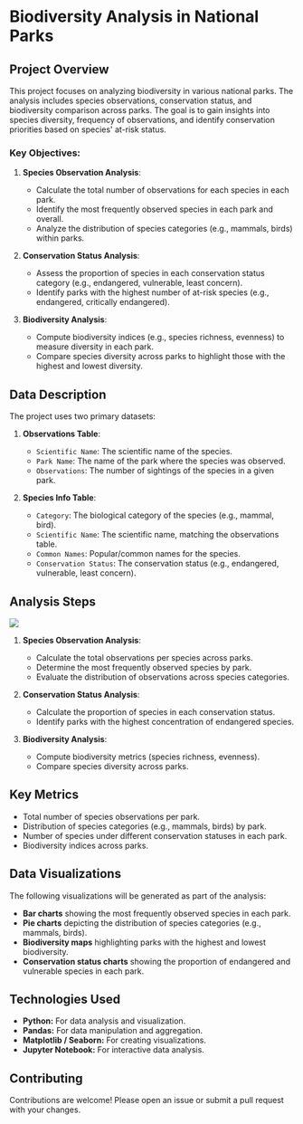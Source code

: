 # Biodiversity Analysis in National Parks

## Project Overview

This project focuses on analyzing biodiversity in various national parks. The analysis includes species observations, conservation status, and biodiversity comparison across parks. The goal is to gain insights into species diversity, frequency of observations, and identify conservation priorities based on species' at-risk status.

### Key Objectives:
1. **Species Observation Analysis**:
   - Calculate the total number of observations for each species in each park.
   - Identify the most frequently observed species in each park and overall.
   - Analyze the distribution of species categories (e.g., mammals, birds) within parks.
   
2. **Conservation Status Analysis**:
   - Assess the proportion of species in each conservation status category (e.g., endangered, vulnerable, least concern).
   - Identify parks with the highest number of at-risk species (e.g., endangered, critically endangered).

3. **Biodiversity Analysis**:
   - Compute biodiversity indices (e.g., species richness, evenness) to measure diversity in each park.
   - Compare species diversity across parks to highlight those with the highest and lowest diversity.

## Data Description

The project uses two primary datasets:

1. **Observations Table**:
   - `Scientific Name`: The scientific name of the species.
   - `Park Name`: The name of the park where the species was observed.
   - `Observations`: The number of sightings of the species in a given park.

2. **Species Info Table**:
   - `Category`: The biological category of the species (e.g., mammal, bird).
   - `Scientific Name`: The scientific name, matching the observations table.
   - `Common Names`: Popular/common names for the species.
   - `Conservation Status`: The conservation status (e.g., endangered, vulnerable, least concern).

## Analysis Steps
<image src = "https://github.com/RiyaBattu/Biodiverstiy-in-National-Park/blob/main/analysis.png">


1. **Species Observation Analysis**:
   - Calculate the total observations per species across parks.
   - Determine the most frequently observed species by park.
   - Evaluate the distribution of observations across species categories.

2. **Conservation Status Analysis**:
   - Calculate the proportion of species in each conservation status.
   - Identify parks with the highest concentration of endangered species.

3. **Biodiversity Analysis**:
   - Compute biodiversity metrics (species richness, evenness).
   - Compare species diversity across parks.

## Key Metrics

- Total number of species observations per park.
- Distribution of species categories (e.g., mammals, birds) by park.
- Number of species under different conservation statuses in each park.
- Biodiversity indices across parks.

## Data Visualizations

The following visualizations will be generated as part of the analysis:
- **Bar charts** showing the most frequently observed species in each park.
- **Pie charts** depicting the distribution of species categories (e.g., mammals, birds).
- **Biodiversity maps** highlighting parks with the highest and lowest biodiversity.
- **Conservation status charts** showing the proportion of endangered and vulnerable species in each park.

## Technologies Used
- **Python:** For data analysis and visualization.
- **Pandas:** For data manipulation and aggregation.
- **Matplotlib / Seaborn:** For creating visualizations.
- **Jupyter Notebook:** For interactive data analysis.



## Contributing
Contributions are welcome! Please open an issue or submit a pull request with your changes.
